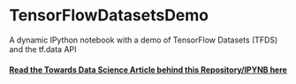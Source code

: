 # TensorFlowDatasetsDemo
A dynamic IPython notebook with a demo of TensorFlow Datasets (TFDS) and the tf.data API           
#### [Read the Towards Data Science Article behind this Repository/IPYNB here](https://towardsdatascience.com/youre-importing-data-wrong-c171f52eea00)            
